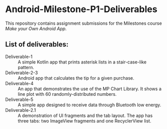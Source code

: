 # Android-Milestone-P1-Deliverables

<p>This repository contains assignment submissions for the Milestones course <i>Make your Own Android App.</i></p>

<h2>List of deliverables:</h2>
<dl>
	<dt>Deliverable-1</dt>
	<dd>A simple Kotlin app that prints asterisk lists in a stair-case-like pattern.</dd>
	<dt>Deliverable-2-3</dt>
	<dd>Android app that calculates the tip for a given purchase.</dd>
	<dt>Deliverable-4</dt>
	<dd>An app that demonstrates the use of the MP Chart Library. It shows a line plot with 60 randomly-distributed numbers.</dd>
	<dt>Deliverable-5</dt>
	<dd>A simple app designed to receive data through Bluetooth low energy.</dd>
	<dt>Deliverable-2.1</dt>
	<dd>A demonstration of UI fragments and the tab layout. The app has three tabs: two ImageView fragments and one RecyclerView list.</dd>
</dl>
